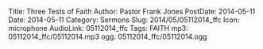 Title: Three Tests of Faith
Author: Pastor Frank Jones
PostDate: 2014-05-11
Date: 2014-05-11
Category: Sermons
Slug: 2014/05/05112014_ffc
Icon: microphone
AudioLink: 05112014_ffc
Tags: FAITH
mp3: 05112014_ffc/05112014.mp3
ogg: 05112014_ffc/05112014.ogg
